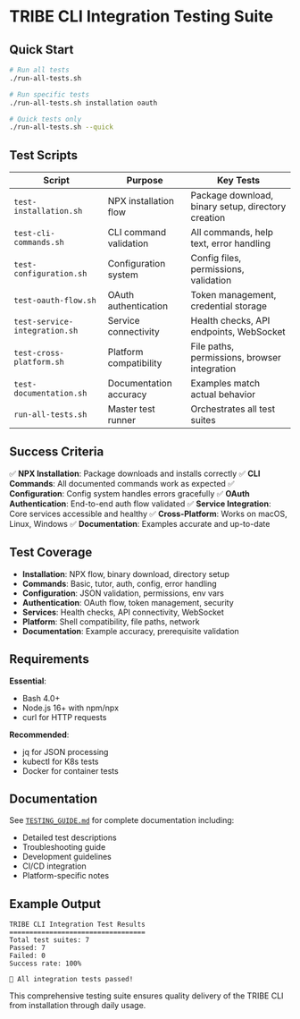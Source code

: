 # TRIBE CLI Integration Testing Suite

## Quick Start

```bash
# Run all tests
./run-all-tests.sh

# Run specific tests
./run-all-tests.sh installation oauth

# Quick tests only
./run-all-tests.sh --quick
```

## Test Scripts

| Script | Purpose | Key Tests |
|--------|---------|-----------|
| `test-installation.sh` | NPX installation flow | Package download, binary setup, directory creation |
| `test-cli-commands.sh` | CLI command validation | All commands, help text, error handling |
| `test-configuration.sh` | Configuration system | Config files, permissions, validation |
| `test-oauth-flow.sh` | OAuth authentication | Token management, credential storage |
| `test-service-integration.sh` | Service connectivity | Health checks, API endpoints, WebSocket |
| `test-cross-platform.sh` | Platform compatibility | File paths, permissions, browser integration |
| `test-documentation.sh` | Documentation accuracy | Examples match actual behavior |
| `run-all-tests.sh` | Master test runner | Orchestrates all test suites |

## Success Criteria

✅ **NPX Installation**: Package downloads and installs correctly
✅ **CLI Commands**: All documented commands work as expected
✅ **Configuration**: Config system handles errors gracefully
✅ **OAuth Authentication**: End-to-end auth flow validated
✅ **Service Integration**: Core services accessible and healthy
✅ **Cross-Platform**: Works on macOS, Linux, Windows
✅ **Documentation**: Examples accurate and up-to-date

## Test Coverage

- **Installation**: NPX flow, binary download, directory setup
- **Commands**: Basic, tutor, auth, config, error handling
- **Configuration**: JSON validation, permissions, env vars
- **Authentication**: OAuth flow, token management, security
- **Services**: Health checks, API connectivity, WebSocket
- **Platform**: Shell compatibility, file paths, network
- **Documentation**: Example accuracy, prerequisite validation

## Requirements

**Essential**:
- Bash 4.0+
- Node.js 16+ with npm/npx
- curl for HTTP requests

**Recommended**:
- jq for JSON processing
- kubectl for K8s tests
- Docker for container tests

## Documentation

See [`TESTING_GUIDE.md`](TESTING_GUIDE.md) for complete documentation including:
- Detailed test descriptions
- Troubleshooting guide
- Development guidelines
- CI/CD integration
- Platform-specific notes

## Example Output

```
TRIBE CLI Integration Test Results
==================================
Total test suites: 7
Passed: 7
Failed: 0
Success rate: 100%

🎉 All integration tests passed!
```

This comprehensive testing suite ensures quality delivery of the TRIBE CLI from installation through daily usage.